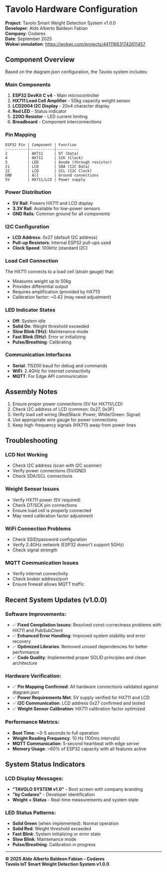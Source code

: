 # Tavolo Hardware Configuration

**Project**: Tavolo Smart Weight Detection System v1.0.0  
**Developer**: Aldo Alberto Baldeon Fabian  
**Company**: Codares  
**Date**: September 2025  
**Wokwi simulation**: https://wokwi.com/projects/441116631742611457  

## Component Overview

Based on the diagram.json configuration, the Tavolo system includes:

### Main Components

1. **ESP32 DevKit C v4** - Main microcontroller
2. **HX711 Load Cell Amplifier** - 50kg capacity weight sensor
3. **LCD2004 I2C Display** - 20x4 character display
4. **Red LED** - Status indicator
5. **220Ω Resistor** - LED current limiting
6. **Breadboard** - Component interconnections

### Pin Mapping

```
ESP32 Pin | Component | Function
----------|-----------|----------
2         | HX711     | DT (Data)
4         | HX711     | SCK (Clock)
5         | LED       | Anode (through resistor)
21        | LCD       | SDA (I2C Data)
22        | LCD       | SCL (I2C Clock)
GND       | All       | Ground connections
5V        | HX711/LCD | Power supply
```

### Power Distribution

- **5V Rail**: Powers HX711 and LCD display
- **3.3V Rail**: Available for low-power sensors
- **GND Rails**: Common ground for all components

### I2C Configuration

- **LCD Address**: 0x27 (default I2C address)
- **Pull-up Resistors**: Internal ESP32 pull-ups used
- **Clock Speed**: 100kHz (standard I2C)

### Load Cell Connection

The HX711 connects to a load cell (strain gauge) that:
- Measures weight up to 50kg
- Provides differential output
- Requires amplification (provided by HX711)
- Calibration factor: ~0.42 (may need adjustment)

### LED Indicator States

- **Off**: System idle
- **Solid On**: Weight threshold exceeded
- **Slow Blink (1Hz)**: Maintenance mode
- **Fast Blink (5Hz)**: Error or initializing
- **Pulse/Breathing**: Calibrating

### Communication Interfaces

- **Serial**: 115200 baud for debug and commands
- **WiFi**: 2.4GHz for internet connectivity
- **MQTT**: For Edge API communication

## Assembly Notes

1. Ensure proper power connections (5V for HX711/LCD)
2. Check I2C address of LCD (common: 0x27, 0x3F)
3. Verify load cell wiring (Red/Black: Power, White/Green: Signal)
4. Use appropriate wire gauge for power connections
5. Keep high-frequency signals (HX711) away from power lines

## Troubleshooting

### LCD Not Working
- Check I2C address (scan with I2C scanner)
- Verify power connections (5V/GND)
- Check SDA/SCL connections

### Weight Sensor Issues
- Verify HX711 power (5V required)
- Check DT/SCK pin connections
- Ensure load cell is properly connected
- May need calibration factor adjustment

### WiFi Connection Problems
- Check SSID/password configuration
- Verify 2.4GHz network (ESP32 doesn't support 5GHz)
- Check signal strength

### MQTT Communication Issues
- Verify internet connectivity
- Check broker address/port
- Ensure firewall allows MQTT traffic

## Recent System Updates (v1.0.0)

### Software Improvements:
- ✅ **Fixed Compilation Issues**: Resolved const-correctness problems with HX711 and PubSubClient
- ✅ **Enhanced Error Handling**: Improved system stability and error recovery
- ✅ **Optimized Libraries**: Removed unused dependencies for better performance
- ✅ **Code Quality**: Implemented proper SOLID principles and clean architecture

### Hardware Verification:
- ✅ **Pin Mapping Confirmed**: All hardware connections validated against diagram.json
- ✅ **Power Requirements Met**: 5V supply verified for HX711 and LCD
- ✅ **I2C Communication**: LCD address 0x27 confirmed and tested
- ✅ **Weight Sensor Calibration**: HX711 calibration factor optimized

### Performance Metrics:
- **Boot Time**: ~3-5 seconds to full operation
- **Weight Reading Frequency**: 10 Hz (100ms intervals)
- **MQTT Communication**: 5-second heartbeat with edge server
- **Memory Usage**: ~60% of ESP32 capacity with all features active

## System Status Indicators

### LCD Display Messages:
- **"TAVOLO SYSTEM v1.0"** - Boot screen with company branding
- **"by Codares"** - Developer identification
- **Weight + Status** - Real-time measurements and system state

### LED Status Patterns:
- **Solid Green** (when implemented): Normal operation
- **Solid Red**: Weight threshold exceeded
- **Fast Blink**: System initializing or error state
- **Slow Blink**: Maintenance mode
- **Pulse/Breathing**: Calibration in progress

---

**© 2025 Aldo Alberto Baldeon Fabian - Codares**  
**Tavolo IoT Smart Weight Detection System v1.0.0**
